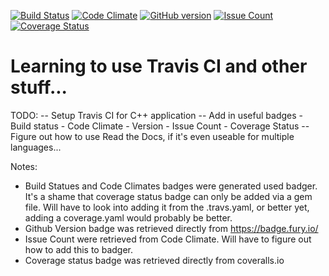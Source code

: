 [![Build Status](http://img.shields.io/travis/jhlink/travis-testing.svg?style=flat-square)](https://travis-ci.org/jhlink/travis-testing)
[![Code Climate](http://img.shields.io/codeclimate/github/jhlink/travis-testing.svg?style=flat-square)](https://codeclimate.com/github/jhlink/travis-testing)
[![GitHub version](https://badge.fury.io/gh/jhlink%2Ftravis-testing.svg)](https://badge.fury.io/gh/jhlink%2Ftravis-testing)
[![Issue Count](https://codeclimate.com/github/jhlink/travis-testing/badges/issue_count.svg)](https://codeclimate.com/github/jhlink/travis-testing)
[![Coverage Status](https://coveralls.io/repos/github/jhlink/travis-testing/badge.svg?branch=master)](https://coveralls.io/github/jhlink/travis-testing?branch=master)

#	Learning to use Travis CI and other stuff...

TODO: 
-- Setup Travis CI for C++ application
-- Add in useful badges
	- Build status
	- Code Climate
	- Version
	- Issue Count
	- Coverage Status
-- Figure out how to use Read the Docs, if it's even useable for multiple languages... 


Notes:
- Build Statues and Code Climates badges were generated used badger. It's a shame that coverage status badge can only be added via a gem file. Will have to look into adding it from the .travs.yaml, or better yet, adding a coverage.yaml would probably be better. 
- Github Version badge was retrieved directly from https://badge.fury.io/
- Issue Count were retrieved from Code Climate. Will have to figure out how to add this to badger. 
- Coverage status badge was retrieved directly from coveralls.io

